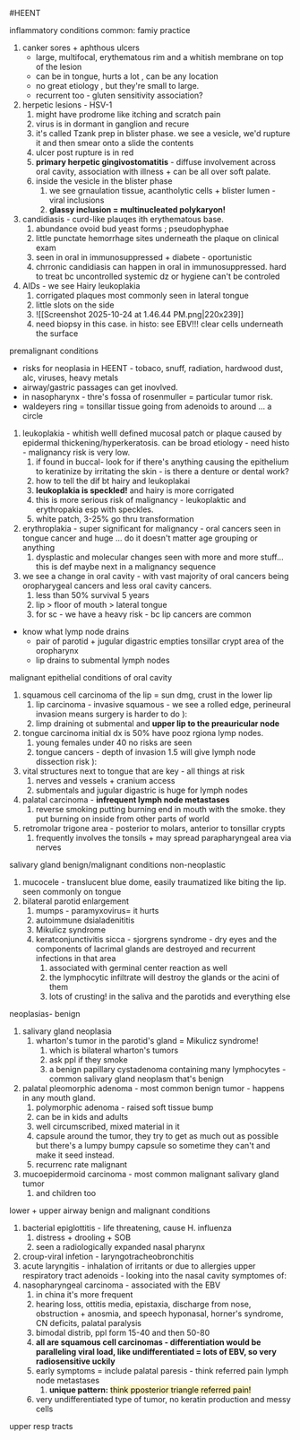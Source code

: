 #HEENT 


inflammatory conditions
common: famiy practice 
1. canker sores + aphthous ulcers
	- large, multifocal, erythematous rim and a whitish membrane on top of the lesion 
	- can be in tongue, hurts a lot , can be any location 
	- no great etiology , but they're small to large. 
	- recurrent too - gluten sensitivity association? 
2. herpetic lesions - HSV-1 
	1. might have prodrome like itching and scratch pain 
	2. virus is in dormant in ganglion and recure
	3. it's called Tzank prep in blister phase. we see a vesicle, we'd rupture it and then smear onto a slide the contents
	4. ulcer post rupture is in red 
	5. **primary herpetic gingivostomatitis** - diffuse involvement across oral cavity, association with illness + can be all over soft palate. 
	6. inside the vesicle in the blister phase 
		1. we see grnaulation tissue, acantholytic cells + blister lumen - viral inclusions 
		2. **glassy inclusion = multinucleated polykaryon!**
3. candidiasis - curd-like plauqes ith erythematous base. 
	1. abundance ovoid bud yeast forms ; pseudophyphae
	2. little punctate hemorrhage sites underneath the plaque on clinical exam 
	3. seen in oral in immunosuppressed + diabete - oportunistic 
	4. chrronic candidiasis can happen in oral in immunosuppressed. hard to treat bc uncontrolled systemic dz or hygiene can't be controled 
4. AIDs - we see Hairy leukoplakia
	1. corrigated plaques most commonly seen in lateral tongue
	2. little slots on the side 
	3. ![[Screenshot 2025-10-24 at 1.46.44 PM.png|220x239]]
	4. need biopsy in this case. in histo: see EBV!!! clear cells underneath the surface 

premalignant conditions
- risks for neoplasia in HEENT - tobaco, snuff, radiation, hardwood dust, alc, viruses, heavy metals
- airway/gastric passages can get inovlved. 
- in nasopharynx - thre's fossa of rosenmuller = particular tumor risk. 
- waldeyers ring = tonsillar tissue going from adenoids to around ... a circle
1. leukoplakia - whitish welll defined mucosal patch or plaque caused by epidermal thickening/hyperkeratosis. can be broad etiology - need histo - malignancy risk is very low. 
	1. if found in buccal- look for if there's anything causing the epithelium to keratinize by irritating the skin - is there a denture or dental work? 
	2. how to tell the dif bt hairy and leukoplakai 
	3. **leukoplakia is speckled!** and hairy is more corrigated
	4. this is more serious risk of malignancy - leukoplaktic and erythropakia esp with speckles. 
	5. white patch, 3-25% go thru transformation 
2. erythroplakia - super significant for malignancy - oral cancers seen in tongue cancer and huge ... do it doesn't matter age grouping or anything 
	1. dysplastic and molecular changes seen with more and more stuff... this is def maybe next in a malignancy sequence 
3. we see a change in oral cavity - with vast majority of oral cancers being oropharygeal cancers and less oral cavity cancers. 
	1. less than 50% survival 5 years
	2.  lip > floor of mouth > lateral tongue 
	3. for sc - we have a heavy risk - bc lip cancers are common 
- know what lymp node drains 
	- pair of parotid + jugular digastric empties tonsillar crypt area of the oropharynx
	- lip drains to submental lymph nodes 

malignant epithelial conditions of oral cavity 
1. squamous cell carcinoma of the lip = sun dmg, crust in the lower lip 
	1. lip carcinoma - invasive squamous - we see a rolled edge, perineural invasion means surgery is harder to do ): 
	2. limp draining ot submental and **upper lip to the preauricular node** 
2. tongue carcinoma initial dx is 50% have pooz rgiona lymp nodes. 
	1. young females under 40 no risks are seen 
	2. tongue cancers - depth of invasion 1.5 will give lymph node dissection risk ): 
3. vital structures next to tongue that are key - all things at risk 
	1. nerves and vessels + cranium access
	2. submentals and jugular digastric is huge for lymph nodes
4. palatal carcinoma - **infrequent lymph node metastases**
	1. reverse smoking putting burning end in mouth with the smoke. they put burning on inside from other parts of world 
5. retromolar trigone area - posterior to molars, anterior to tonsillar crypts
	1. frequently involves the tonsils + may spread parapharyngeal area via nerves 

salivary gland benign/malignant conditions
non-neoplastic 
1. mucocele - translucent blue dome, easily traumatized like biting the lip. seen commonly on tongue 
2. bilateral parotid enlargement
	1. mumps - paramyxovirus= it hurts 
	2. autoimmune dsialadenititis 
	3. Mikulicz syndrome 
	4. keratconjunctivitis sicca - sjorgrens syndrome - dry eyes and the components of lacrimal glands are destroyed and recurrent infections in that area 
		1. associated with germinal center reaction as well  
		2. the lymphocytic infiltrate will destroy the glands or the acini of them 
		3. lots of crusting! in the saliva and the parotids and everything else 

neoplasias- benign 
1. salivary gland neoplasia 
	1. wharton's tumor in the parotid's gland = Mikulicz syndrome!
		1. which is bilateral wharton's tumors
		2. ask ppl if they smoke 
		3. a benign papillary cystadenoma containing many lymphocytes - common salivary gland neoplasm that's benign 
2. palatal pleomorphic adenoma - most common benign tumor - happens in any mouth gland.
	1. polymorphic adenoma - raised soft tissue bump 
	2. can be in kids and adults
	3. well circumscribed, mixed material in it 
	4. capsule around the tumor, they try to get as much out as possible but there's a lumpy bumpy capsule so sometime they can't and make it seed instead.
	5. recurrenc rate
malignant
3. mucoepidermoid carcinoma - most common malignant salivary gland tumor 
	1. and children too 

lower + upper airway benign and malignant conditions 
1. bacterial epiglottitis - life threatening, cause H. influenza
	1. distress + drooling + SOB
	2. seen a radiologically expanded nasal pharynx 
2. croup-viral infetion - laryngotracheobronchitis
3. acute laryngitis - inhalation of irritants or due to allergies
upper respiratory tract 
adenoids - looking into the nasal cavity 
symptomes of:
4. nasopharyngeal carcinoma - associated with the EBV
	1. in china it's more frequent 
	2. hearing loss, ottitis media, epistaxia, discharge from nose, obstruction + anosmia, and speech hyponasal, horner's syndrome, CN deficits, palatal paralysis 
	3. bimodal distrib, ppl form 15-40 and then 50-80 
	4. **all are squamous cell carcinomas - differentiation would be paralleling viral load, like undifferentiated = lots of EBV, so very radiosensitive uckily**
	5. early symptoms = include palatal paresis - think referred pain lymph node metastases
		1. **unique pattern:** <mark style="background: #FFF3A3A6;">think pposterior triangle referred pain!</mark>
	6. very undifferentiated type of tumor, no keratin production and messy cells 

upper resp tracts 

